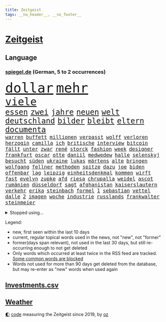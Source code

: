 ```yaml
---
title: Zeitgeist
tags: __no_header__, __no_footer__
---
```


# [Zeitgeist](https://oliz.io/zeitgeist/)

## Language

<h3><a href="https://www.spiegel.de" target="_blank">spiegel.de</a> (German, 5 to 2 occurrences)</h3>
<p style="font-family:monospace">
<span style="font-size:32pt"><a href="news_links.html#dollar" class="current">dollar</a></span>
<span style="font-size:32pt"><a href="news_links.html#mehr" class="current">mehr</a></span>
<br>
<span style="font-size:25pt"><a href="news_links.html#viele" class="current">viele</a></span>
<br>
<span style="font-size:18pt"><a href="news_links.html#essen" class="current">essen</a></span>
<span style="font-size:18pt"><a href="news_links.html#zwei" class="current">zwei</a></span>
<span style="font-size:18pt"><a href="news_links.html#jahre" class="current">jahre</a></span>
<span style="font-size:18pt"><a href="news_links.html#neuen" class="current">neuen</a></span>
<span style="font-size:18pt"><a href="news_links.html#welt" class="current">welt</a></span>
<span style="font-size:18pt"><a href="news_links.html#deutschland" class="current">deutschland</a></span>
<span style="font-size:18pt"><a href="news_links.html#bilder" class="current">bilder</a></span>
<span style="font-size:18pt"><a href="news_links.html#bleibt" class="current">bleibt</a></span>
<span style="font-size:18pt"><a href="news_links.html#eltern" class="current">eltern</a></span>
<span style="font-size:18pt"><a href="news_links.html#documenta" class="current">documenta</a></span>
<br>
<span style="font-size:12pt"><a href="news_links.html#warren" class="current">warren</a></span>
<span style="font-size:12pt"><a href="news_links.html#buffett" class="current">buffett</a></span>
<span style="font-size:12pt"><a href="news_links.html#millionen" class="current">millionen</a></span>
<span style="font-size:12pt"><a href="news_links.html#verpasst" class="current">verpasst</a></span>
<span style="font-size:12pt"><a href="news_links.html#wolff" class="current">wolff</a></span>
<span style="font-size:12pt"><a href="news_links.html#verloren" class="current">verloren</a></span>
<span style="font-size:12pt"><a href="news_links.html#herzogin" class="current">herzogin</a></span>
<span style="font-size:12pt"><a href="news_links.html#camilla" class="current">camilla</a></span>
<span style="font-size:12pt"><a href="news_links.html#ich" class="current">ich</a></span>
<span style="font-size:12pt"><a href="news_links.html#britische" class="current">britische</a></span>
<span style="font-size:12pt"><a href="news_links.html#interview" class="current">interview</a></span>
<span style="font-size:12pt"><a href="news_links.html#bitcoin" class="current">bitcoin</a></span>
<span style="font-size:12pt"><a href="news_links.html#fällt" class="current">fällt</a></span>
<span style="font-size:12pt"><a href="news_links.html#unter" class="current">unter</a></span>
<span style="font-size:12pt"><a href="news_links.html#zwar" class="current">zwar</a></span>
<span style="font-size:12pt"><a href="news_links.html#rené" class="current">rené</a></span>
<span style="font-size:12pt"><a href="news_links.html#storck" class="new">storck</a></span>
<span style="font-size:12pt"><a href="news_links.html#fashion" class="current">fashion</a></span>
<span style="font-size:12pt"><a href="news_links.html#week" class="new">week</a></span>
<span style="font-size:12pt"><a href="news_links.html#designer" class="current">designer</a></span>
<span style="font-size:12pt"><a href="news_links.html#frankfurt" class="current">frankfurt</a></span>
<span style="font-size:12pt"><a href="news_links.html#oscar" class="current">oscar</a></span>
<span style="font-size:12pt"><a href="news_links.html#otte" class="new">otte</a></span>
<span style="font-size:12pt"><a href="news_links.html#daniil" class="current">daniil</a></span>
<span style="font-size:12pt"><a href="news_links.html#medwedew" class="current">medwedew</a></span>
<span style="font-size:12pt"><a href="news_links.html#halle" class="current">halle</a></span>
<span style="font-size:12pt"><a href="news_links.html#selenskyj" class="current">selenskyj</a></span>
<span style="font-size:12pt"><a href="news_links.html#besucht" class="current">besucht</a></span>
<span style="font-size:12pt"><a href="news_links.html#süden" class="current">süden</a></span>
<span style="font-size:12pt"><a href="news_links.html#ukraine" class="current">ukraine</a></span>
<span style="font-size:12pt"><a href="news_links.html#lukas" class="current">lukas</a></span>
<span style="font-size:12pt"><a href="news_links.html#märtens" class="new">märtens</a></span>
<span style="font-size:12pt"><a href="news_links.html#alte" class="current">alte</a></span>
<span style="font-size:12pt"><a href="news_links.html#bringen" class="current">bringen</a></span>
<span style="font-size:12pt"><a href="news_links.html#wolfgang" class="current">wolfgang</a></span>
<span style="font-size:12pt"><a href="news_links.html#fellner" class="current">fellner</a></span>
<span style="font-size:12pt"><a href="news_links.html#methoden" class="current">methoden</a></span>
<span style="font-size:12pt"><a href="news_links.html#spitze" class="current">spitze</a></span>
<span style="font-size:12pt"><a href="news_links.html#dazu" class="current">dazu</a></span>
<span style="font-size:12pt"><a href="news_links.html#joe" class="current">joe</a></span>
<span style="font-size:12pt"><a href="news_links.html#biden" class="current">biden</a></span>
<span style="font-size:12pt"><a href="news_links.html#offenbar" class="current">offenbar</a></span>
<span style="font-size:12pt"><a href="news_links.html#lag" class="current">lag</a></span>
<span style="font-size:12pt"><a href="news_links.html#leipzig" class="current">leipzig</a></span>
<span style="font-size:12pt"><a href="news_links.html#einheitsdenkmal" class="new">einheitsdenkmal</a></span>
<span style="font-size:12pt"><a href="news_links.html#kommen" class="current">kommen</a></span>
<span style="font-size:12pt"><a href="news_links.html#wirft" class="current">wirft</a></span>
<span style="font-size:12pt"><a href="news_links.html#fast" class="current">fast</a></span>
<span style="font-size:12pt"><a href="news_links.html#evelyn" class="new">evelyn</a></span>
<span style="font-size:12pt"><a href="news_links.html#zupke" class="new">zupke</a></span>
<span style="font-size:12pt"><a href="news_links.html#afd" class="current">afd</a></span>
<span style="font-size:12pt"><a href="news_links.html#riesa" class="new">riesa</a></span>
<span style="font-size:12pt"><a href="news_links.html#chrupalla" class="new">chrupalla</a></span>
<span style="font-size:12pt"><a href="news_links.html#weidel" class="current">weidel</a></span>
<span style="font-size:12pt"><a href="news_links.html#ascot" class="current">ascot</a></span>
<span style="font-size:12pt"><a href="news_links.html#rumänien" class="current">rumänien</a></span>
<span style="font-size:12pt"><a href="news_links.html#düsseldorf" class="current">düsseldorf</a></span>
<span style="font-size:12pt"><a href="news_links.html#sagt" class="current">sagt</a></span>
<span style="font-size:12pt"><a href="news_links.html#afghanistan" class="current">afghanistan</a></span>
<span style="font-size:12pt"><a href="news_links.html#kaiserslautern" class="current">kaiserslautern</a></span>
<span style="font-size:12pt"><a href="news_links.html#verkehr" class="current">verkehr</a></span>
<span style="font-size:12pt"><a href="news_links.html#erika" class="new">erika</a></span>
<span style="font-size:12pt"><a href="news_links.html#steinbach" class="new">steinbach</a></span>
<span style="font-size:12pt"><a href="news_links.html#formel" class="current">formel</a></span>
<span style="font-size:12pt"><a href="news_links.html#1" class="current">1</a></span>
<span style="font-size:12pt"><a href="news_links.html#sebastian" class="current">sebastian</a></span>
<span style="font-size:12pt"><a href="news_links.html#vettel" class="current">vettel</a></span>
<span style="font-size:12pt"><a href="news_links.html#dalle" class="new">dalle</a></span>
<span style="font-size:12pt"><a href="news_links.html#2" class="current">2</a></span>
<span style="font-size:12pt"><a href="news_links.html#imagen" class="new">imagen</a></span>
<span style="font-size:12pt"><a href="news_links.html#woche" class="current">woche</a></span>
<span style="font-size:12pt"><a href="news_links.html#industrie" class="current">industrie</a></span>
<span style="font-size:12pt"><a href="news_links.html#russlands" class="current">russlands</a></span>
<span style="font-size:12pt"><a href="news_links.html#frankwalter" class="current">frankwalter</a></span>
<span style="font-size:12pt"><a href="news_links.html#steinmeier" class="current">steinmeier</a></span>
</p>
<details>
<summary>Stopped using...</summary>
<p class="former" style="font-size:12pt">
historiker(605) diskussion(604) generalsekretär(604) kommunen(604) festnahme(603) la(603) locker(603) maske(603) reiner(603) 5(602) abends(602) ausgezeichnet(602) beantragen(602) eingereicht(602) figur(602) sv(602) verbraucherschützer(602) weitet(602) brücke(601) daraufhin(601) klimaneutral(601) summe(601) überwinden(601) ausnahmen(600) geduld(600) kritische(600) rostock(600) verhängen(600) weltweite(600) wünschen(600) coronahilfen(599) klaren(599) rainer(599) riss(599) stiftung(599) theater(599) warentest(599) zahlreichen(599) dauer(598) deswegen(598) erstaunlich(598) schaltet(598) teslachef(598) wählt(598) zurückgetreten(598) 33(597) coronaimpfstoffe(597) erziehung(597) lakers(597) masken(597) militärs(597) nordsee(597) präsentieren(597) sarscov2(597) schulze(597) abstimmen(596) eingesetzt(596) erlitten(596) gebraucht(596) gewaltig(596) lebte(596) spdpolitikerin(596) sports(596) steuert(596) strafen(596) vereinten(596) verschoben(596) wahrheit(596) weitergegeben(596) west(596) übergeben(596) athleten(595) ausschreitungen(595) enthüllt(595) gedenken(595) leere(595) niveau(595) priester(595) verbindung(595) überschattet(595) abwehr(594) deutet(594) facebook(594) freiheit(594) ifoinstitut(594) kurzarbeit(594) medikamente(594) zuge(594) berichterstattung(593) diego(593) djokovic(593) fußballprofi(593) höchststand(593) juden(593) libyen(593) planeten(593) preisen(593) verhängte(593) wälder(593) arbeitgeber(592) künftigen(592) schmidt(592) usregierung(592) demonstrationen(591) dominiert(591) einstigen(591) elektroauto(591) forderung(591) geflogen(591) hotels(591) kieler(591) oberste(591) träumen(591) verzicht(591) branchen(590) gesteht(590) passen(590) unbedingt(590) amnesty(589) entscheidend(589) körperverletzung(589) langfristig(589) verfolgt(589) verlierer(589) beschuldigt(588) kindesmissbrauch(588) kultur(588) nerven(588) quer(588) wütend(588) üben(588) beteiligung(587) freund(587) klassiker(587) wirtschaftsministerium(587) abzug(586) feld(586) milde(586) pflanzen(586) springt(586) südafrika(586) schlechtes(585) ständig(585) amerikanischen(584) bürgermeisterin(584) jerusalem(584) prognosen(584) starker(584) verkaufen(584) arabische(583) bob(582) affäre(581) beklagt(581) vieles(581) bundesgesundheitsminister(580) februar(580) wirtschaftswachstum(580) zerstören(580) erschienen(579) vorgegangen(579) ausgesetzt(578) defensive(578) limit(578) stiegen(578) uefa(578) eigenem(577) erzielte(577) holocaust(577) jahrestag(577) eben(576) fortschritte(573) größere(573) bangt(572) einig(570) hohem(570) springen(570) uni(570) landesweit(569) bürgerinnen(568) niedrig(568) präsidentenwahl(568) s(568) bezeichnete(567) klimaziele(567) bangen(566) spannend(566) intensivstation(560) patzt(560) staatlichen(560) abermals(559) erforscht(557) schätzen(557) türen(557) liberalen(556) wiedergewählt(551) annäherung(547) gala(542) rache(542) farbe(536) möglichkeit(536) herzinfarkt(535) versammelt(532) einfache(530) erzieher(529) liter(529) 58(528) berühmtesten(528) zweieinhalb(525) explodiert(519) festgesetzt(517) rekorde(517) enthält(500) rasche(494) infos(489) medizinischen(489) geheimen(488) iv(488) schiebt(483) konfrontation(482) gaspipeline(477) gezielt(475) unionsfraktion(470) verlusten(466) kannte(465) medaille(459) recherche(457) missbrauchsvorwürfen(452) notstand(448) bürgerrechtler(443) universitäten(441) stimmenfang(437) gekippt(435) redaktion(434) gregor(431) doppelte(430) greenpeace(422) reformieren(422) vehement(416) herausragende(414) 250(412) scharfen(411) joseph(409) stoltenberg(404) kubicki(402) statistik(395) wissenschaftliche(394) eskalierte(393) 2045(386) regierungskoalition(382) potsdamer(376) abgegeben(375) absolute(374) 83(373) kontinent(365) parlamentswahlen(365) aktionäre(354) fassung(352) berge(351) belgischen(350) jamaika(345) aussterben(343) leichten(343) raste(339) truppe(339) flüchtet(338) schwangeren(333) coup(330) seenot(330) emirate(327) vierjährige(326) erhebung(322) warnungen(321) beides(320) kürzen(319) 33jährige(317) rechtens(316) bedankt(313) versehen(313) las(311) vegas(311) flut(308) erscheint(302) bauprojekte(301) ahrtal(298) maurer(298) höchstwert(297) zutritt(295) dämpfen(289) rückendeckung(288) war's(288) nachspielzeit(286) boosterimpfung(285) lieferprobleme(282) jahrzehnt(281) ali(279) düsseldorfer(278) fatalen(278) verstecken(278) inneren(276) human(274) haushalt(273) moderner(273) neuesten(269) music(268) ussoldaten(268) zorn(268) logistik(266) harris(265) volkspartei(259) hilfsorganisationen(258) ausgeschöpft(256) staatspräsident(256) hoffmann(255) längsten(255) staatsanwältin(249) finanzhilfen(246) ostdeutschen(246) angezündet(245) hell(245) spiegelspitzengespräch(245) terodde(245) älteste(242) bitcoins(241) exklusiven(241) kurzer(241) radikalen(239) derby(238) kremlsprecher(238) mutmaßliches(238) zündeten(237) demo(236) verdoppeln(235) amtskollegen(234) störungen(233) gezielte(231) annulliert(230) sam(230) virtuellen(230) wahlergebnis(230) grünenpolitiker(229) klägerin(229) halbes(227) kindesmissbrauchs(227) presseschau(227) hendrik(225) knappheit(225) lindern(225) mächtig(225) elke(224) heidenreich(224) nullcovidstrategie(224) warburg(223) gasversorgung(222) morde(222) 260(219) erzeugerpreise(219) saal(219) messenger(218) volksverhetzung(218) irische(217) aktivitäten(216) beantwortet(213) kampfjets(213) bereichen(212) bremens(212) 74(211) gewaltsamer(211) überlastung(211) begleichen(210) töchtern(208) euländer(207) zufällig(207) frühling(206) füllkrug(205) materialien(205) niclas(205) soziologe(205) kräftigen(204) lockt(204) zoos(204) beitreten(201) erheblichen(201) gletscher(199) bevorstehenden(196) kartoffeln(196) bauarbeiter(194) dienstleister(193) kriminalität(192) schusswaffen(192) viermal(191) unbegründet(190) svenja(188) fabian(187) gewaltsamen(187) kentucky(187) flüchtenden(186) geringer(186) energiekonzern(184) feierten(184) sportlichen(184) aggression(183) beteiligte(183) gelb(183) geschmack(183) winfried(183) auseinander(182) bundesfinanzminister(182) vorgesetzte(182) zerocovidpolitik(182) historischer(180) zielen(180) kontrollierte(179) ministerinnen(179) usrepräsentantenhaus(179) zufall(179) beschwert(176) blumen(176) vietnam(175) kalb(174) rekordsumme(174) schwein(172) verschiedenen(172) coronaproteste(171) fehlgeburt(171) frieren(171) geboostert(171) angekündigte(170) behauptungen(170) faber(170) american(169) befragten(169) kretschmann(168) landeten(168) negativserie(168) überlebten(168) angeht(167) eukommissionschefin(167) besiegen(166) fdpverkehrsminister(166) kollegin(166) aufsehenerregenden(165) ebay(165) hässliche(165) marcus(165) nordische(165) mount(164) pflegerinnen(164) fußballweltverband(163) männlichkeit(163) stausee(163) student(163) verrat(163) verurteilten(163) dmytro(162) windräder(162) 67(161) verfassungsschützer(161) phoenix(160) moskauer(159) gewährt(158) renault(158) bauer(156) leiser(156) parallelwelt(156) telefonieren(156) genießen(155) jeweils(155) revision(154) bafög(153) kader(153) erkennt(151) lockert(151) menschenrechtler(151) auswanderer(150) flugzeugen(150) führungsriege(150) cool(149) fangen(148) traurige(148) verpflichtung(148) erleiden(147) genehmigt(147) 140(146) anträge(146) ausgangssperre(145) lastwagenfahrer(145) bedeute(144) everest(144) helen(144) ersparnisse(143) aufrüstung(142) beweis(142) erfand(142) fossil(142) hinzu(142) systematisch(142) wegfallen(142) brot(140) lasche(140) passierte(140) abgeholt(138) auszugeben(137) bundesaußenministerin(137) nordkoreas(137) unterstützte(137) kunstmarkt(135) schießereien(135) cover(134) erworben(134) weitreichend(134) familienvater(133) peilt(133) wild(133) geklagt(132) usfirmen(132) abschuss(131) einbußen(131) handelsabkommen(131) usverteidigungsminister(131) bridge(130) verabreden(130) cruises(129) marilyn(129) reparatur(129) schalker(129) unterscheiden(129) enttäuschend(128) wahlrechtsreform(128) abgefahren(127) jr(127) stephan(127) teilten(127) verschwindet(127) datenschutz(126) erreichten(125) tourist(125) unabhängiger(125) überlässt(125) 61jährige(123) moniert(123) verdreifachen(122) überwachungskameras(122) fremd(121) hinab(120) mv(120) prorussischen(120) wiederum(120) bestürzt(119) stemmen(119) offenbaren(118) operation(118) cyberattacken(117) fake(117) feldzug(117) häftlingen(117) kondome(117) natogeneralsekretär(117) cowboys(116) dominierten(116) einheit(116) nonnenwerth(116) toryabgeordneter(116) verdanken(115) 49(114) säbelrasseln(113) fisch(112) hongkongs(112) motivierte(112) nützt(112) protagonisten(112) weltkriegs(112) dgbchef(111) photography(111) umfragen(111) homosexualität(110) neuregelung(110) aufteilen(109) haustiere(108) kampfflugzeuge(108) idaroberstein(107) infolge(107) vergab(106) ai(105) mekong(105) runter(105) verräter(105) young(105) abschieds(104) antiterroreinsatz(104) elektronische(104) unterbrechen(104) barrier(103) reef(103) systeme(103) teslafabrik(103) unbewaffnete(103) gesichtserkennung(102) niederlegen(102) schlussstrich(101) disqualifiziert(100) pausen(100) peace(100) ruinen(100) staatskanzlei(100) ausgeweitet(99) kusel(99) neubrandenburg(99) posiert(99) verspätungen(99) übergossen(99) flughafens(98) funktionäre(98) hausdurchsuchung(98) tui(98) vollständigen(98) lizenz(97) projekten(97) schief(97) beschleunigt(96) besonderheiten(96) traurig(96) elektronischen(95) traut(95) usamerikanerin(95) vereine(94) vorab(94) preußen(93) schuster(93) terrorverdacht(93) bauch(92) einsam(92) spiegeltitelstory(92) ausfiel(91) inakzeptabel(91) mac(91) machbar(91) videoschalte(91) ausfällt(90) ausgenutzt(90) fillon(90) beschuss(89) champsélysées(89) spdchef(89) wesentlich(89) cas(88) erliegen(88) fluss(88) luxusauto(88) natomitgliedschaft(88) spdlinken(88) sportgerichtshof(88) a7(87) anzug(87) koalas(87) passé(87) prorussische(87) verbrachte(87) auswandern(86) erwürgt(86) fußballspiel(86) impfschutz(86) kutschaty(86) rechtsextremist(86) zugenommen(86) erfolgreicher(85) fluggast(85) häme(85) siege(85) zittern(85) angestoßen(84) besaß(84) betreiben(84) co₂abgabe(84) gewehr(84) nächtlichen(84) schauer(84) spitzenkandidaten(84) grundwasser(83) regionalliga(83) rotweiss(83) veruntreuung(83) waldbesitzer(83) beliefert(82) blitzschnell(82) clearview(82) gebiete(82) mangelhaft(82) mittagspause(82) tankt(82) verteidigungsbündnis(82) 52jähriger(81) deborah(81) fighters(81) foo(81) freundschaften(81) muslim(81) virtual(81) überarbeitet(81) jahreszeit(80) beruhigt(79) eingenommen(79) kremlchefs(79) ostfriesischen(79) broschüre(78) instrumentalisiert(78) nkunku(78) nützlich(78) weitem(78) beugt(77) gestochen(77) kiewer(77) preisgeld(77) deutliches(76) futter(76) harrten(76) industrienationen(76) katastrophale(76) niedergestochen(76) spannendes(76) unsicher(76) 32jährige(75) angelegten(75) anwendung(75) blume(75) csugeneralsekretär(75) offizieller(75) stufen(75) argumentieren(74) aussetzung(74) außergewöhnliche(74) bp(74) exkanzlers(74) freiwillige(73) iwan(73) strategische(73) traditionsklub(73) verfolgungsjagd(73) zuwiderhandlung(73) group(72) knöllchen(72) natotreffen(72) polizeiwagen(72) angreifern(71) binnenflüchtlinge(71) empfang(71) malik(71) natochef(71) rettungshubschrauber(71) arbeitsbedingungen(70) bombenanschlag(70) expartnerin(70) ungewiss(70) zunimmt(70) abgewehrt(69) geburtsklinik(69) kinderpsychiater(69) einzigartigen(68) herkunft(68) verbandes(68) verspottete(68) äckern(68) alpenrepublik(67) besitzern(67) bussen(67) eigentor(67) einkauf(67) lindners(67) trier(67) burkhard(66) touren(66) tyson(66) verfügt(66) abtreibungsgegner(65) beanspruchen(65) rapide(65) begrenzt(64) bezug(64) chemiewaffen(64) günstigste(64) interimspräsident(64) künstlerinnen(64) ungeahnte(64) verschlechterte(64) volkes(64) weltkulturerbe(64) westküste(64) boxer(63) gottes(63) hauptversammlung(63) reanimiert(63) saisonende(63) christie's(62) exprofi(62) grenzt(62) internetzensur(62) jake(62) koordination(62) mach(62) nötige(62) saharastaub(62) spieltags(62) staub(62) bonuszahlungen(61) coronagelder(61) abtreiben(60) militärbündnisses(60) niedersächsischen(60) nikolaj(60) prämiert(60) solarstrom(60) ungewohnten(60) anfänge(59) kriegspropaganda(59) ukrainehilfe(59) ultras(59) villen(59) einberufen(58) flossen(58) glaube(58) lodern(58) pyrotechnik(58) roms(58) sachverständige(58) sahara(58) traktoren(58) abgabe(57) co₂ausstoß(57) koordinator(57) lohnpreisspirale(57) optisch(57) strategisch(57) zellen(57) zerocovidstrategie(57) 39(56) aramco(56) bundesligaspieltag(56) bundesverband(56) günstigsten(56) lecker(56) olga(56) saudi(56) traditionsreiche(56) verschlechtern(56) völkermord(56) anke(55) energiepaket(55) kiffen(55) konsortium(55) menschlicher(55) millionenspende(55) rehlinger(55) satte(55) tschechiens(55) dgbvorsitzende(54) halbiert(54) sportchef(54) angriffskriegs(53) ausrichten(53) auszugehen(53) beobachtete(53) bevölkerungsschutz(53) erhalt(53) hawkins(53) kunstsammlung(53) potter(53) prag(53) schwadronierte(53) zentralrat(53) biniam(52) eritrea(52) girmay(52) helsinki(52) machtwechsel(52) antwerpen(51) detaillierten(51) dmitrij(51) flüssiggasterminals(51) gentwevelgem(51) interner(51) landwirt(51) luxusvillen(51) träge(50) zsymbol(50) zulegen(50) astronaut(49) diesjährigen(49) fang(49) schmecken(49) schweriner(49) untersagen(49) unzulänglich(49) wahlkarten(49) wählerwanderung(49) doha(48) zuschauern(48) grundstücke(47) louis(47) neutral(47) schiffbrüchige(47) erwies(46) frühes(46) insolvenzen(46) itbranche(46) rechnungen(46) reuter(46) schiedsgericht(46) schulsystem(46) vorsätzlicher(46) angeschlagene(45) lahmzulegen(45) mordkommission(45) rekordniveau(45) riskieren(45) räuber(45) viertelmillion(45) vortag(45) wiegelt(45) zuschüsse(45) öpnv(45) al(44) arbeitslosigkeit(44) feldenkirchen(44) françois(44) jemenitische(44) leeres(44) süßwarenindustrie(44) ferrero(43) heldentum(43) jurij(43) salmonellen(43) siebzigerjahre(43) sowjetischen(43) südossetien(43) züchter(43) dissertation(42) gärtner(42) jamal(42) khashoggi(42) kohfeldt(42) konkret(42) tvsender(42) tötungsdelikt(42) unerwünschten(42) 16jährige(41) bafögreform(41) einsetzt(41) flüssiges(41) huber(41) konjunktureinbruch(41) verpflichtenden(41) volkswirtschaft(41) vollzug(41) welch(41) bremse(40) ehrenmal(40) rekordtempo(40) streifen(40) aufgewacht(39) buschland(39) fing(39) mandat(39) mehrheiten(39) traumatisiert(39) tschernihiw(39) wahllos(39) rica(38) vorfälle(38) antonina(37) eupläne(37) gewalttaten(37) kompromissvorschlag(37) voneinander(37) banker(36) belegschaft(36) enges(36) schindler(36) wohnungsmarkt(36) 26jähriger(35) bäckerei(35) gitarre(35) rajapaksa(35) veranstaltet(35) blaugelber(34) francois(34) friedenstauben(34) klos(34) kriegsgerät(34) phosphormunition(34) ressortchefin(34) wetterexperten(34) gerichts(33) morden(33) mordverdachts(33) ngo(33) nicola(33) verteidigungsausschuss(33) beine(32) fotografie(32) franken(32) hilfreich(32) sechsstellige(32) stünde(32) willige(32) bebt(31) bergsteiger(31) knopfdruck(31) kommender(31) menschenhandel(31) millionenschwere(31) stellvertretende(31) videocall(31) vierstellige(31) formal(30) frühzeitig(30) gestaltete(30) recherchen(30) wertvolle(30) würdigung(30) belagerten(29) besserer(29) gefangenenaustausch(29) parkhaus(29) blüte(28) playoffspiel(28) titanic(28) unbekannt(28) bauchschmerzen(27) bleib(27) normalisiert(27) oasis(27) sexpartnerin(27) spiritus(27) stahlwerk(27) torsten(27) vorhanden(27) arminias(26) ausfuhren(26) cameron(26) geschädigt(26) palästinensern(26) predigt(26) wels(26) gaseta(25) kopfverletzung(25) nowaja(25) stahlwerks(25) vorzulegen(25) feiertage(24) kriegsverletzte(24) routen(24) stadien(24) stuttgarts(24) wahlniederlagen(24) gekürzt(23) koalitionen(23) kopfankopfrennen(23) mannheim(23) muslimen(23) suns(23) verbliebenen(23) zubereiten(23) ecuadorianischen(22) eingewiesen(22) ko(22) konstantin(22) kuhle(22) marktmanipulation(22) politikwissenschaftlerin(22) aktionären(21) besonderheit(21) fragwürdige(21) insolventen(21) leerstelle(21) scholz’(21) steigerungen(21) usrapper(21) ergebnissen(20) hermann(20) onlineschule(20) puppe(20) stärkeres(20) unesco(20) 2006(19) boomt(19) el(19) exfraktionschef(19) harz(19) hoeneß(19) rüsten(19) uli(19) verhängnis(19) anlaufstelle(18) anonym(18) bäcker(18) eugrenzschutzagentur(18) frontex(18) kippt(18) niinistö(18) präsidiumsmitglieder(18) sauli(18) ökologisch(18) gestiegener(17) hackerangriffe(17) stauten(17) verheiratet(17) einstecken(16) gehör(16) machine(16) schrecklich(16) 4500(15) abtransportiert(15) lukrative(15) wahlkampfendspurt(15) zehnten(15) kleid(14) met(14) monroe(14) mähdrescher(14) panzerhaubitze(14) ölboykott(14) allmählich(13) bedrohlich(13) delikte(13) gaslieferstopp(13) raf(13) wohnhäusern(13) beisein(12) doctor(12) lehre(12) olympiastadion(12) regionalverkehr(12) sowjetischer(12) trüben(12) atlas(11) bedienen(11) dortige(11) maskenaffäre(11)
</p>
</details>
<p>Legend:
<ul>
<li><span class="new">new</span>, first seen within the last 10 days</li>
<li><span class="current">current</span>, regular topical words used in the news, not "new", not "former"</li>
<li><span class="former">former(days span relevant)</span>, not used in the last 30 days, but still re-occurring enough to not get deleted</li>
<li>Only words which occurred at least twice in the RSS feed are tracked. <a href="language/filters.py">Some common words are blocked</a></li>
<li>Words not used for more than 90 days get deleted from the database, but may re-enter as "new" words when used again</li>
</ul>
</p>

## [Investments](investments.html)[.csv](investments.csv)

## [Weather](weather.html)

<footer>
<a href="javascript:toggleTheme()" class="nav">🌓</a>
<a href="https://github.com/ooz/zeitgeist">code</a> measuring the Zeitgeist since 2019, by <a href="https://oliz.io">oz</a>
</footer>
